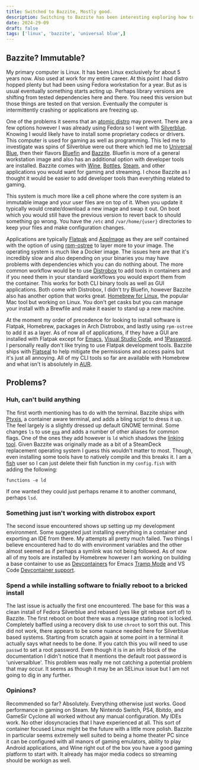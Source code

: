 ```yaml
---
title: Switched to Bazzite, Mostly good.
description: Switching to Bazzite has been interesting exploring how to work within an immutable linux.
date: 2024-29-09
draft: false
tags: ['linux', 'bazzite', 'universal blue',]
---
```


## Bazzite? Immutable?

My primary computer is Linux. It has been Linux exclusively for about 5 years now. Also used at work for my entire career. At this point I had distro hopped plenty but had been using Fedora workstation for a year. But as is usual eventually something starts acting up. Perhaps library versions are shifting from tested dependencies here and there. You need this version but those things are tested on that version. Eventually the computer is intermittently crashing or applications are freezing up.

One of the problems it seems that an [atomic distro](https://itsfoss.com/immutable-linux-distros/) may prevent. There are a few options however I was already using Fedora so I went with [Silverblue](https://fedoraproject.org/atomic-desktops/silverblue/). Knowing I would likely have to install some proprietary codecs or drivers. This computer is used for gaming as well as programming. This led me to investigate was spins of Silverblue were out there which led me to [Universal Blue](https://universal-blue.org/), then their flavors [Bluefin](https://projectbluefin.io/) and [Bazzite](https://bazzite.gg/). Bluefin is more of a general workstation image and also has an additional option with developer tools are installed. Bazzite comes with [Wine](https://www.winehq.org/), [Bottles](https://usebottles.com/), [Steam](https://store.steampowered.com/), and other applications you would want for gaming and streaming. I chose Bazzite as I thought it would be easier to add developer tools than everything related to gaming.

 This system is much more like a cell phone where the core system is an immutable image and your user files are on top of it. When you update it typically would create/download a new image and swap it out. On boot which you would still have the previous version to revert back to should something go wrong. You have the `/etc` and `/var/home/{user}` directories to keep your files and make configuration changes.

Applications are typically [Flatpak](https://www.flatpak.org/) and [AppImage](https://appimage.org/) as they are self contained with the option of using [rpm-ostree](https://coreos.github.io/rpm-ostree/) to layer more to your image. The operating system is much like a Docker image. The issues here are that it's incredibly slow and also depending on your binaries you may have problems with dependencies which you can do nothing about. The more common workflow would be to use [Distrobox](https://distrobox.it/) to add tools in containers and if you need them in your standard workflows you would export them from the container. This works for both CLI binary tools as well as GUI applications. Both come with Distrobox, I didn't try Bluefin, however Bazzite also has another option that works great. [Homebrew for Linux](https://brew.sh/), the popular Mac tool but working on Linux. You don't get casks but you can manage your install with a Brewfile and make it easier to stand up a new machine.

At the moment my order of precedence for looking to install software is Flatpak, Homebrew, packages in Arch Distrobox, and lastly using `rpm-ostree` to add it as a layer. As of now all of applications, if they have a GUI are installed with Flatpak except for [Emacs](https://www.gnu.org/software/emacs/), [Visual Studio Code](https://code.visualstudio.com/), and [1Password](https://1password.com/). I personally really don't like trying to use Flatpak development tools. Bazzite ships with [Flatseal](https://github.com/tchx84/Flatseal) to help mitigate the permissions and access pains but it's just all annoying. All of my CLI tools so far are available with Homebrew and what isn't is absolutely in [AUR](https://aur.archlinux.org/).

## Problems?

### Huh, can't build anything

The first worth mentioning has to do with the terminal. Bazzite ships with [Ptyxis](https://devsuite.app/ptyxis/), a container aware terminal, and adds a bling script to dress it up. The feel largely is a slightly dressed up default GNOME terminal. Some changes `ls` to use [`exa`](https://the.exa.website/) and adds a number of other aliases for common flags. One of the ones they add however is `ld` which shadows the [linking tool](https://ftp.gnu.org/old-gnu/Manuals/ld-2.9.1/html_mono/ld.html). Given Bazzite was originally made as a bit of a SteamDeck replacement operating system I guess this wouldn't matter to most. Though, even installing some tools have to natively compile and this breaks it. I am a [fish](https://fishshell.com/) user so I can just delete their fish function in my `config.fish` with adding the following:

```fish
functions -e ld
```

If one wanted they could just perhaps rename it to another command, perhaps `lsd`.

### Something just isn't working with distrobox export
The second issue encountered shows up setting up my development environment. Some suggested just installing everything in a container and exporting an IDE from there. My attempts all pretty much failed. Two things I believe encountered had to do with environment variables and the other almost seemed as if perhaps a symlink was not being followed. As of now all of my tools are installed by Homebrew however I am working on building a base container to use as [Devcontainers](https://containers.dev/) for Emacs [Tramp Mode](https://www.gnu.org/software/tramp/) and VS Code [Devcontainer support](https://github.com/microsoft/vscode-docs/blob/main/docs/devcontainers/create-dev-container.md).

### Spend a while installing software to fnially reboot to a bricked install
The last issue is actually the first one encountered. The base for this was a clean install of Fedora Silverblue and rebased (yes like git rebase sort of) to Bazzite. The first reboot on boot there was a message stating root is locked. Completely baffled using a recovery disk to use `chroot` to sort this out. This did not work, there appears to be some nuance needed here for Silverblue based systems. Starting from scratch again at some point in a terminal it actually says what needs to be done. If you catch this you will need to use `passwd` to set a root password. Even though it is in an info block of the documentation I didn't notice that it mentions the default root password is 'universalblue'. This problem was really me not catching a potential problem that may occur. It seems as though it may be an SELinux issue but I am not going to dig in any further.

### Opinions?
Recommended so far? Absolutely. Everything otherwise just works. Good performance in gaming on Steam. My Nintendo Switch, PS4, 8bitdo, and GameSir Cyclone all worked without any manual configuration. My IDEs work. No other idosyncracies that I have experienced at all. This sort of container focused Linux might be the future with a little more polish. Bazzite in particular seems extremely well suited to being a home theater PC since it can be configured with all manors of gaming emulators, ability to play Android applications, and Wine right out of the box you have a good gaming platform to start with. It already has major media codecs so streaming should be workign as well.

